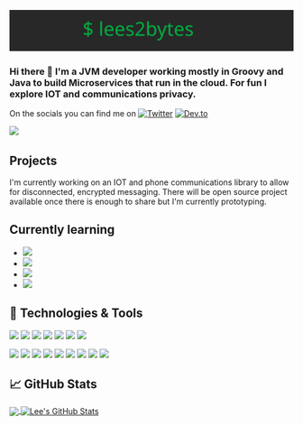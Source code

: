 ![](lees2bytes.svg)


### Hi there 👋 I'm a JVM developer working mostly in Groovy and Java to build Microservices that run in the cloud. For fun I explore IOT and communications privacy.

On the socials you can find me on [![Twitter](https://img.shields.io/badge/Twitter-lees2bytes-informational?style=flat&logo=twitter&logoColor=white&color=brightgreen)](https://twitter.com/lees2bytes)    [![Dev.to](https://img.shields.io/badge/Dev.to-lee-informational?style=flat&logo=dev.to&logoColor=white&color=brightgreen)](https://dev.to/leeclarke)

![](https://identiconservice.up.railway.app/icon)

Projects
------------------------

I'm currently working on an IOT and phone communications library to allow for disconnected, encrypted messaging. There will be open source project available once there is enough to share but I'm currently prototyping.



Currently learning
-----------------------
* ![](https://img.shields.io/badge/Code-Zig-informational?style=flat&logo=zig&logoColor=orange&color=brightgreen)
* ![](https://img.shields.io/badge/Tech-P2P-informational?style=flat&logo=hyper&logoColor=blue&color=brightgreen)
* ![](https://img.shields.io/badge/Code-Python-informational?style=flat&logo=python&logoColor=yellow&color=brightgreen)
* ![](https://img.shields.io/badge/Tech-APIHacking-informational?style=flat&logo=hackaday&logoColor=blue&color=brightgreen)


## 🔧 Technologies & Tools
![](https://img.shields.io/badge/Code-Java-informational?style=flat&logo=openjdk&logoColor=white&color=brightgreen)
![](https://img.shields.io/badge/Code-Groovy-informational?style=flat&logo=apachegroovy&logoColor=white&color=brightgreen)
![](https://img.shields.io/badge/Code-JavaScript-informational?style=flat&logo=javascript&logoColor=white&color=brightgreen)
![](https://img.shields.io/badge/Code-Python-informational?style=flat&logo=python&logoColor=white&color=brightgreen)
![](https://img.shields.io/badge/Editor-IntelliJ_IDEA-informational?style=flat&logo=intellij-idea&logoColor=white&color=brightgreen)
![](https://img.shields.io/badge/Editor-VSCode-informational?style=flat&logo=visual-studio-code&logoColor=white&color=brightgreen)
![](https://img.shields.io/badge/Editor-InteliJ-informational?style=flat&logo=intellijidea&logoColor=white&color=brightgreen)

![](https://img.shields.io/badge/OS-Ubuntu-informational?style=flat&logo=ubuntu&logoColor=white&color=brightgreen)
![](https://img.shields.io/badge/OS-Android-informational?style=flat&logo=android&logoColor=white&color=brightgreen)
![](https://img.shields.io/badge/Shell-Bash-informational?style=flat&logo=gnu-bash&logoColor=white&color=brightgreen)
![](https://img.shields.io/badge/Tools-PostgreSQL-informational?style=flat&logo=postgresql&logoColor=white&color=brightgreen)
![](https://img.shields.io/badge/Tools-Docker-informational?style=flat&logo=docker&logoColor=white&color=brightgreen)
![](https://img.shields.io/badge/Cloud-Railway-informational?style=flat&logo=railway&logoColor=white&color=brightgreen)
![](https://img.shields.io/badge/Cloud-Heroku-informational?style=flat&logo=heroku&logoColor=white&color=brightgreen)
![](https://img.shields.io/badge/Cloud-AWS-informational?style=flat&logo=amazon-aws&logoColor=white&color=brightgreen)
![](https://img.shields.io/badge/Cloud-RaspberryPi-informational?style=flat&logo=raspberry-pi&logoColor=white&color=brightgreen)

## &#x1f4c8; GitHub Stats

<a href="https://github.com/leeclarke/leeclarke">
  <img align="center" src="https://github-readme-stats.vercel.app/api/top-langs/?username=leeclarke&hide=html&title_color=ffffff&text_color=c9cacc&icon_color=2bbc8a&bg_color=1d1f21" />
</a>
<a href="https://github.com/leeclarke/leeclarke">
  <img align="center" src="https://github-readme-stats.vercel.app/api?username=leeclarke&show_icons=true&line_height=27&count_private=true&title_color=ffffff&text_color=c9cacc&icon_color=2bbc8a&bg_color=1d1f21" alt="Lee's GitHub Stats" />
</a>
